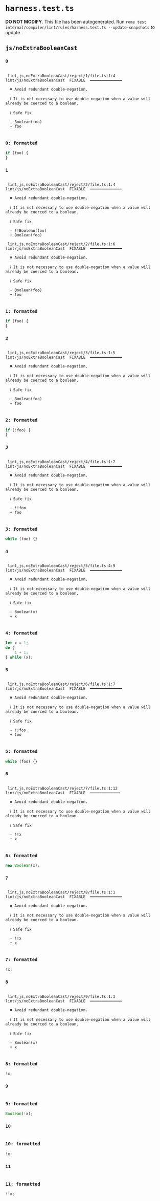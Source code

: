 # `harness.test.ts`

**DO NOT MODIFY**. This file has been autogenerated. Run `rome test internal/compiler/lint/rules/harness.test.ts --update-snapshots` to update.

## `js/noExtraBooleanCast`

### `0`

```

 lint,js,noExtraBooleanCast/reject/1/file.ts:1:4 lint/js/noExtraBooleanCast  FIXABLE  ━━━━━━━━━━━━━━

  ✖ Avoid redundant double-negation.

  ℹ It is not necessary to use double-negation when a value will already be coerced to a boolean.

  ℹ Safe fix

  - Boolean(foo)
  + foo


```

### `0: formatted`

```ts
if (foo) {
}

```

### `1`

```

 lint,js,noExtraBooleanCast/reject/2/file.ts:1:4 lint/js/noExtraBooleanCast  FIXABLE  ━━━━━━━━━━━━━━

  ✖ Avoid redundant double-negation.

  ℹ It is not necessary to use double-negation when a value will already be coerced to a boolean.

  ℹ Safe fix

  - !!Boolean(foo)
  + Boolean(foo)

 lint,js,noExtraBooleanCast/reject/2/file.ts:1:6 lint/js/noExtraBooleanCast  FIXABLE  ━━━━━━━━━━━━━━

  ✖ Avoid redundant double-negation.

  ℹ It is not necessary to use double-negation when a value will already be coerced to a boolean.

  ℹ Safe fix

  - Boolean(foo)
  + foo


```

### `1: formatted`

```ts
if (foo) {
}

```

### `2`

```

 lint,js,noExtraBooleanCast/reject/3/file.ts:1:5 lint/js/noExtraBooleanCast  FIXABLE  ━━━━━━━━━━━━━━

  ✖ Avoid redundant double-negation.

  ℹ It is not necessary to use double-negation when a value will already be coerced to a boolean.

  ℹ Safe fix

  - Boolean(foo)
  + foo


```

### `2: formatted`

```ts
if (!foo) {
}

```

### `3`

```

 lint,js,noExtraBooleanCast/reject/4/file.ts:1:7 lint/js/noExtraBooleanCast  FIXABLE  ━━━━━━━━━━━━━━

  ✖ Avoid redundant double-negation.

  ℹ It is not necessary to use double-negation when a value will already be coerced to a boolean.

  ℹ Safe fix

  - !!foo
  + foo


```

### `3: formatted`

```ts
while (foo) {}

```

### `4`

```

 lint,js,noExtraBooleanCast/reject/5/file.ts:4:9 lint/js/noExtraBooleanCast  FIXABLE  ━━━━━━━━━━━━━━

  ✖ Avoid redundant double-negation.

  ℹ It is not necessary to use double-negation when a value will already be coerced to a boolean.

  ℹ Safe fix

  - Boolean(x)
  + x


```

### `4: formatted`

```ts
let x = 1;
do {
	1 + 1;
} while (x);

```

### `5`

```

 lint,js,noExtraBooleanCast/reject/6/file.ts:1:7 lint/js/noExtraBooleanCast  FIXABLE  ━━━━━━━━━━━━━━

  ✖ Avoid redundant double-negation.

  ℹ It is not necessary to use double-negation when a value will already be coerced to a boolean.

  ℹ Safe fix

  - !!foo
  + foo


```

### `5: formatted`

```ts
while (foo) {}

```

### `6`

```

 lint,js,noExtraBooleanCast/reject/7/file.ts:1:12 lint/js/noExtraBooleanCast  FIXABLE  ━━━━━━━━━━━━━

  ✖ Avoid redundant double-negation.

  ℹ It is not necessary to use double-negation when a value will already be coerced to a boolean.

  ℹ Safe fix

  - !!x
  + x


```

### `6: formatted`

```ts
new Boolean(x);

```

### `7`

```

 lint,js,noExtraBooleanCast/reject/8/file.ts:1:1 lint/js/noExtraBooleanCast  FIXABLE  ━━━━━━━━━━━━━━

  ✖ Avoid redundant double-negation.

  ℹ It is not necessary to use double-negation when a value will already be coerced to a boolean.

  ℹ Safe fix

  - !!x
  + x


```

### `7: formatted`

```ts
!x;

```

### `8`

```

 lint,js,noExtraBooleanCast/reject/9/file.ts:1:1 lint/js/noExtraBooleanCast  FIXABLE  ━━━━━━━━━━━━━━

  ✖ Avoid redundant double-negation.

  ℹ It is not necessary to use double-negation when a value will already be coerced to a boolean.

  ℹ Safe fix

  - Boolean(x)
  + x


```

### `8: formatted`

```ts
!x;

```

### `9`

```

```

### `9: formatted`

```ts
Boolean(!x);

```

### `10`

```

```

### `10: formatted`

```ts
!x;

```

### `11`

```

```

### `11: formatted`

```ts
!!x;

```
